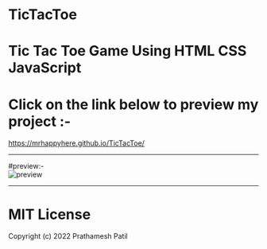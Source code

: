 # TicTacToe
# Tic Tac Toe Game Using HTML CSS JavaScript

# Click on the link below to preview my project :- 
https://mrhappyhere.github.io/TicTacToe/
<hr>

#preview:-
<br>
![preview](https://user-images.githubusercontent.com/80676763/173238339-0527df9b-5a19-48f0-a504-39f8958317b0.jpg)

<hr>

# MIT License

Copyright (c) 2022 Prathamesh Patil
